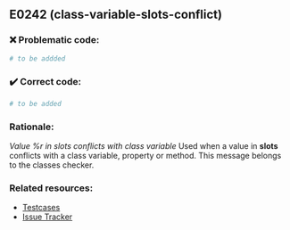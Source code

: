 ## E0242 (class-variable-slots-conflict)

### :x: Problematic code:

```python
# to be addded
```

### :heavy_check_mark: Correct code:

```python
# to be added
```

### Rationale:

 *Value %r in slots conflicts with class variable*
  Used when a value in __slots__ conflicts with a class variable, property or
  method. This message belongs to the classes checker.



### Related resources:

- [Testcases](#)
- [Issue Tracker](https://github.com/PyCQA/pylint/issues?q=is%3Aissue+%22class-variable-slots-conflict%22+OR+%22E0242%22)

